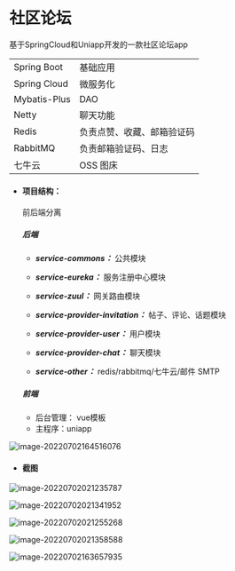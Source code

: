 # 社区论坛

基于SpringCloud和Uniapp开发的一款社区论坛app

|              |                            |
| ------------ | -------------------------- |
| Spring Boot  | 基础应用                   |
| Spring Cloud | 微服务化                   |
| Mybatis-Plus | DAO                        |
| Netty        | 聊天功能                   |
| Redis        | 负责点赞、收藏、邮箱验证码 |
| RabbitMQ     | 负责邮箱验证码、日志       |
| 七牛云       | OSS 图床                   |

- #### 项目结构：

   前后端分离

  ##### 后端

  - ***service-commons：*** 公共模块

  - ***service-eureka：*** 服务注册中心模块

  - ***service-zuul：*** 网关路由模块

  - ***service-provider-invitation：*** 帖子、评论、话题模块

  - ***service-provider-user：*** 用户模块

  - ***service-provider-chat：*** 聊天模块

  - ***service-other：*** redis/rabbitmq/七牛云/邮件 SMTP
  
  ##### 前端
  
  - 后台管理： vue模板
  - 主程序：uniapp
  
  


![image-20220702164516076](https://fastly.jsdelivr.net/gh/Hexyan/blobimge/img/202207021645118.png)

- #### 截图

![image-20220702021235787](https://fastly.jsdelivr.net/gh/Hexyan/blobimge//img/image-20220702021235787.png)

![image-20220702021341952](https://fastly.jsdelivr.net/gh/Hexyan/blobimge//img/image-20220702021341952.png)



![image-20220702021255268](https://fastly.jsdelivr.net/gh/Hexyan/blobimge/img/image-20220702021255268.png)



![image-20220702021358588](https://fastly.jsdelivr.net/gh/Hexyan/blobimge/img/image-20220702021358588.png)



![image-20220702163657935](https://fastly.jsdelivr.net/gh/Hexyan/blobimge/img/202207021636970.png)

